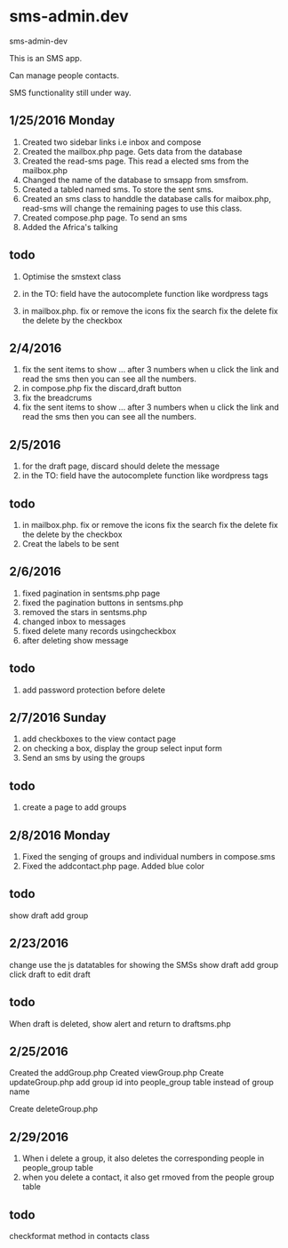 # sms-admin.dev
sms-admin-dev

This is an SMS app.

Can manage people contacts. 

SMS functionality still under way.

1/25/2016 Monday
----------------
1. Created two sidebar links i.e inbox and compose
2. Created the mailbox.php page. Gets data from the database 
3. Created the read-sms page. This read a elected sms from the mailbox.php
4. Changed the name of the database to smsapp from smsfrom.
5. Created a tabled named sms. To store the sent sms. 
6. Created an sms class to handdle the database calls for maibox.php, read-sms
	will change the remaining pages to use this class.
7. Created compose.php page. To send an sms
8. Added the Africa's talking

todo
----
1. Optimise the smstext class


4. in the TO: field have the autocomplete function like 
   wordpress tags
5. in mailbox.php. fix or remove the icons
	fix the search 
	fix the delete
	fix the delete by the checkbox


2/4/2016
--------
1. fix the sent items to show ... after 3 numbers
	when u click the link and read the sms then you can see all the numbers.
2. in compose.php fix the discard,draft button
6. fix the breadcrums
2. fix the sent items to show ... after 3 numbers
	when u click the link and read the sms then you can see all the numbers.


2/5/2016
---------
1. for the draft page, discard should delete the message 
2. in the TO: field have the autocomplete function like 
   wordpress tags

todo
-----
1. in mailbox.php. fix or remove the icons
	fix the search 
	fix the delete
	fix the delete by the checkbox
2. Creat the labels to be sent

2/6/2016
--------
1. fixed pagination in sentsms.php page
2. fixed the pagination buttons in sentsms.php
3. removed the stars in sentsms.php
4. changed inbox to messages
5. fixed delete many records usingcheckbox
6. after deleting show message

todo
----

1. add password protection before delete

2/7/2016 Sunday
---------------


1. add checkboxes to the view contact page
2. on checking a box, display the group select input form
3. Send an sms by using the groups

todo
----
1. create a page to add groups

2/8/2016 Monday
---------------
1. Fixed the senging of groups and individual numbers in compose.sms
2. Fixed the addcontact.php page. Added blue color

todo
----
show draft
add group


2/23/2016
---------
change use the js datatables for showing the SMSs
show draft
add group
click draft to edit draft

todo
----

When draft is deleted, show alert and return to draftsms.php

2/25/2016
---------
Created the addGroup.php
Created viewGroup.php
Create updateGroup.php
add group id into people_group table instead of group name

Create deleteGroup.php

2/29/2016
---------
1. When i delete a group, it also deletes the corresponding people in people_group table
2. when you delete a contact, it also get rmoved from the people group table

todo
----
checkformat method in contacts class